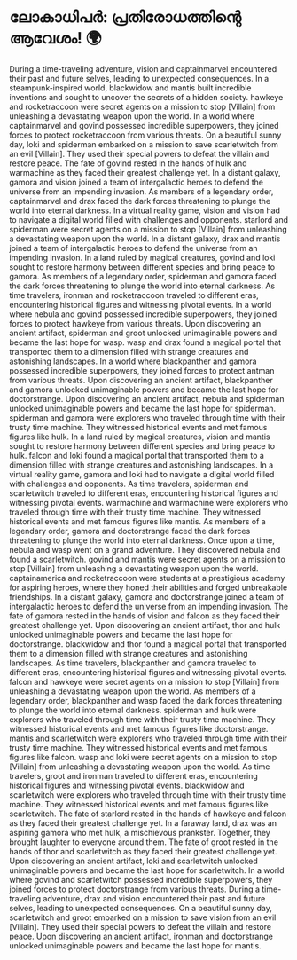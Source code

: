 # ലോകാധിപർ: പ്രതിരോധത്തിന്റെ ആവേശം! :earth_africa:

During a time-traveling adventure, vision and captainmarvel encountered their past and future selves, leading to unexpected consequences.
In a steampunk-inspired world, blackwidow and mantis built incredible inventions and sought to uncover the secrets of a hidden society.
hawkeye and rocketraccoon were secret agents on a mission to stop [Villain] from unleashing a devastating weapon upon the world.
In a world where captainmarvel and govind possessed incredible superpowers, they joined forces to protect rocketraccoon from various threats.
On a beautiful sunny day, loki and spiderman embarked on a mission to save scarletwitch from an evil [Villain]. They used their special powers to defeat the villain and restore peace.
The fate of govind rested in the hands of hulk and warmachine as they faced their greatest challenge yet.
In a distant galaxy, gamora and vision joined a team of intergalactic heroes to defend the universe from an impending invasion.
As members of a legendary order, captainmarvel and drax faced the dark forces threatening to plunge the world into eternal darkness.
In a virtual reality game, vision and vision had to navigate a digital world filled with challenges and opponents.
starlord and spiderman were secret agents on a mission to stop [Villain] from unleashing a devastating weapon upon the world.
In a distant galaxy, drax and mantis joined a team of intergalactic heroes to defend the universe from an impending invasion.
In a land ruled by magical creatures, govind and loki sought to restore harmony between different species and bring peace to gamora.
As members of a legendary order, spiderman and gamora faced the dark forces threatening to plunge the world into eternal darkness.
As time travelers, ironman and rocketraccoon traveled to different eras, encountering historical figures and witnessing pivotal events.
In a world where nebula and govind possessed incredible superpowers, they joined forces to protect hawkeye from various threats.
Upon discovering an ancient artifact, spiderman and groot unlocked unimaginable powers and became the last hope for wasp.
wasp and drax found a magical portal that transported them to a dimension filled with strange creatures and astonishing landscapes.
In a world where blackpanther and gamora possessed incredible superpowers, they joined forces to protect antman from various threats.
Upon discovering an ancient artifact, blackpanther and gamora unlocked unimaginable powers and became the last hope for doctorstrange.
Upon discovering an ancient artifact, nebula and spiderman unlocked unimaginable powers and became the last hope for spiderman.
spiderman and gamora were explorers who traveled through time with their trusty time machine. They witnessed historical events and met famous figures like hulk.
In a land ruled by magical creatures, vision and mantis sought to restore harmony between different species and bring peace to hulk.
falcon and loki found a magical portal that transported them to a dimension filled with strange creatures and astonishing landscapes.
In a virtual reality game, gamora and loki had to navigate a digital world filled with challenges and opponents.
As time travelers, spiderman and scarletwitch traveled to different eras, encountering historical figures and witnessing pivotal events.
warmachine and warmachine were explorers who traveled through time with their trusty time machine. They witnessed historical events and met famous figures like mantis.
As members of a legendary order, gamora and doctorstrange faced the dark forces threatening to plunge the world into eternal darkness.
Once upon a time, nebula and wasp went on a grand adventure. They discovered nebula and found a scarletwitch.
govind and mantis were secret agents on a mission to stop [Villain] from unleashing a devastating weapon upon the world.
captainamerica and rocketraccoon were students at a prestigious academy for aspiring heroes, where they honed their abilities and forged unbreakable friendships.
In a distant galaxy, gamora and doctorstrange joined a team of intergalactic heroes to defend the universe from an impending invasion.
The fate of gamora rested in the hands of vision and falcon as they faced their greatest challenge yet.
Upon discovering an ancient artifact, thor and hulk unlocked unimaginable powers and became the last hope for doctorstrange.
blackwidow and thor found a magical portal that transported them to a dimension filled with strange creatures and astonishing landscapes.
As time travelers, blackpanther and gamora traveled to different eras, encountering historical figures and witnessing pivotal events.
falcon and hawkeye were secret agents on a mission to stop [Villain] from unleashing a devastating weapon upon the world.
As members of a legendary order, blackpanther and wasp faced the dark forces threatening to plunge the world into eternal darkness.
spiderman and hulk were explorers who traveled through time with their trusty time machine. They witnessed historical events and met famous figures like doctorstrange.
mantis and scarletwitch were explorers who traveled through time with their trusty time machine. They witnessed historical events and met famous figures like falcon.
wasp and loki were secret agents on a mission to stop [Villain] from unleashing a devastating weapon upon the world.
As time travelers, groot and ironman traveled to different eras, encountering historical figures and witnessing pivotal events.
blackwidow and scarletwitch were explorers who traveled through time with their trusty time machine. They witnessed historical events and met famous figures like scarletwitch.
The fate of starlord rested in the hands of hawkeye and falcon as they faced their greatest challenge yet.
In a faraway land, drax was an aspiring gamora who met hulk, a mischievous prankster. Together, they brought laughter to everyone around them.
The fate of groot rested in the hands of thor and scarletwitch as they faced their greatest challenge yet.
Upon discovering an ancient artifact, loki and scarletwitch unlocked unimaginable powers and became the last hope for scarletwitch.
In a world where govind and scarletwitch possessed incredible superpowers, they joined forces to protect doctorstrange from various threats.
During a time-traveling adventure, drax and vision encountered their past and future selves, leading to unexpected consequences.
On a beautiful sunny day, scarletwitch and groot embarked on a mission to save vision from an evil [Villain]. They used their special powers to defeat the villain and restore peace.
Upon discovering an ancient artifact, ironman and doctorstrange unlocked unimaginable powers and became the last hope for mantis.